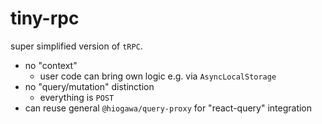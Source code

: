 # tiny-rpc

super simplified version of `tRPC`.

- no "context"
  - user code can bring own logic e.g. via `AsyncLocalStorage`
- no "query/mutation" distinction
  - everything is `POST`
- can reuse general `@hiogawa/query-proxy` for "react-query" integration
